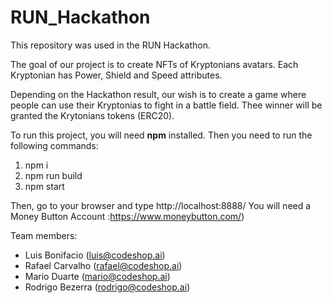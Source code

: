 # RUN_Hackathon
This repository was used in the RUN Hackathon.

The goal of our project is to create NFTs of Kryptonians avatars. Each Kryptonian has Power, Shield and Speed attributes.

Depending on the Hackathon result, our wish is to create a game where people can use their Kryptonias to fight in a battle field. Thee winner will be granted the Krytonians tokens (ERC20).

To run this project, you will need **npm** installed. Then you need to run the following commands:

1) npm i
2) npm run build
3) npm start

Then, go to your browser and type http://localhost:8888/ 
You will need a Money Button Account :https://www.moneybutton.com/)


Team members:
- Luis Bonifacio (luis@codeshop.ai)
- Rafael Carvalho (rafael@codeshop.ai)
- Mario Duarte (mario@codeshop.ai)
- Rodrigo Bezerra (rodrigo@codeshop.ai)

